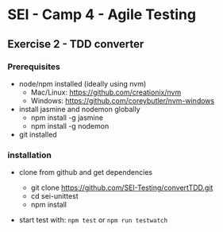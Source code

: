 # SEI - Camp 4 - Agile Testing
## Exercise 2 - TDD converter

### Prerequisites

- node/npm installed (ideally using nvm)
    - Mac/Linux: https://github.com/creationix/nvm
    - Windows: https://github.com/coreybutler/nvm-windows
- install jasmine and nodemon globally    
    - npm install -g jasmine
    - npm install -g nodemon
- git installed


### installation
- clone from github and get dependencies 
    - git clone https://github.com/SEI-Testing/convertTDD.git
    - cd sei-unittest
    - npm install

- start test with: `npm test` or `npm run testwatch`
